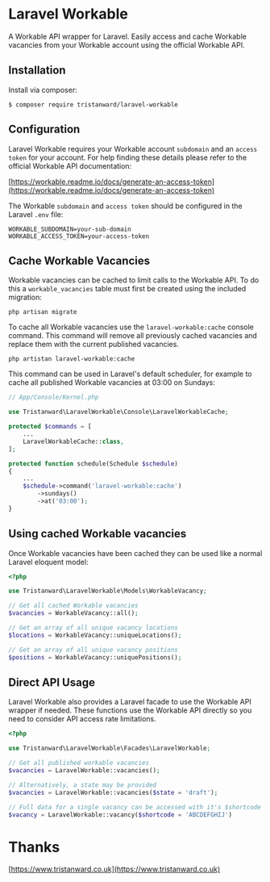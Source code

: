 # Laravel Workable
A Workable API wrapper for Laravel. Easily access and cache Workable vacancies from your Workable account using the official Workable API.

## Installation
Install via composer:

```
$ composer require tristanward/laravel-workable
```

## Configuration
Laravel Workable requires your Workable account `subdomain` and an `access token` for your account.  For help finding these details please refer to the official Workable API documentation:

[https://workable.readme.io/docs/generate-an-access-token](https://workable.readme.io/docs/generate-an-access-token)

The Workable `subdomain` and `access token` should be configured in the Laravel `.env` file:

```
WORKABLE_SUBDOMAIN=your-sub-domain
WORKABLE_ACCESS_TOKEN=your-access-token
```

## Cache Workable Vacancies
Workable vacancies can be cached to limit calls to the Workable API.  To do this a `workable_vacancies` table must first be created using the included migration:

```
php artisan migrate
```

To cache all Workable vacancies use the `laravel-workable:cache` console command.  This command will remove all previously cached vacancies and replace them with the current published vacancies.

```
php artistan laravel-workable:cache
```

This command can be used in Laravel's default scheduler, for example to cache all published Workable vacancies at 03:00 on Sundays:

```php
// App/Console/Kernel.php

use Tristanward\LaravelWorkable\Console\LaravelWorkableCache;

protected $commands = [
    ...
    LaravelWorkableCache::class,
];

protected function schedule(Schedule $schedule)
{
    ...
    $schedule->command('laravel-workable:cache')
        ->sundays()
        ->at('03:00');
}
```

## Using cached Workable vacancies
Once Workable vacancies have been cached they can be used like a normal Laravel eloquent model:

```php
<?php

use Tristanward\LaravelWorkable\Models\WorkableVacancy;

// Get all cached Workable vacancies
$vacancies = WorkableVacancy::all();

// Get an array of all unique vacancy locations
$locations = WorkableVacancy::uniqueLocations();

// Get an array of all unique vacancy positions
$positions = WorkableVacancy::uniquePositions();
```

## Direct API Usage
Laravel Workable also provides a Laravel facade to use the Workable API wrapper if needed.  These functions use the Workable API directly so you need to consider API access rate limitations.

```php
<?php

use Tristanward\LaravelWorkable\Facades\LaravelWorkable;

// Get all published workable vacancies
$vacancies = LaravelWorkable::vacancies();

// Alternatively, a state may be provided
$vacancies = LaravelWorkable::vacancies($state = 'draft');

// Full data for a single vacancy can be accessed with it's $shortcode
$vacancy = LaravelWorkable::vacancy($shortcode = 'ABCDEFGHIJ')
```

# Thanks
[https://www.tristanward.co.uk](https://www.tristanward.co.uk)